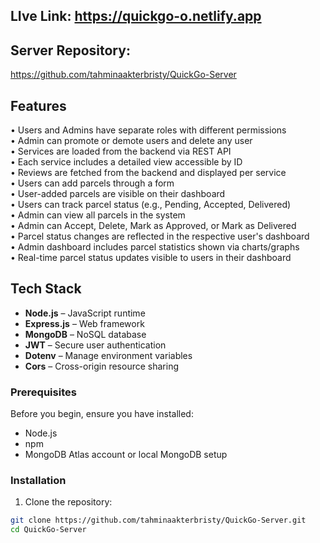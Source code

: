 ## LIve Link: https://quickgo-o.netlify.app
## Server Repository:
https://github.com/tahminaakterbristy/QuickGo-Server


##  Features

• Users and Admins have separate roles with different permissions  
• Admin can promote or demote users and delete any user  
• Services are loaded from the backend via REST API  
• Each service includes a detailed view accessible by ID  
• Reviews are fetched from the backend and displayed per service  
• Users can add parcels through a form  
• User-added parcels are visible on their dashboard  
• Users can track parcel status (e.g., Pending, Accepted, Delivered)  
• Admin can view all parcels in the system  
• Admin can Accept, Delete, Mark as Approved, or Mark as Delivered  
• Parcel status changes are reflected in the respective user's dashboard  
• Admin dashboard includes parcel statistics shown via charts/graphs  
• Real-time parcel status updates visible to users in their dashboard  



##  Tech Stack

- **Node.js** – JavaScript runtime
- **Express.js** – Web framework
- **MongoDB** – NoSQL database
- **JWT** – Secure user authentication
- **Dotenv** – Manage environment variables
- **Cors** – Cross-origin resource sharing


### Prerequisites

Before you begin, ensure you have installed:
- Node.js
- npm
- MongoDB Atlas account or local MongoDB setup

###  Installation
1. Clone the repository:
```bash
git clone https://github.com/tahminaakterbristy/QuickGo-Server.git
cd QuickGo-Server
